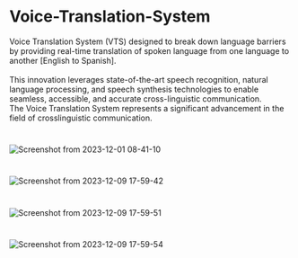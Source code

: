 # Voice-Translation-System
Voice Translation System (VTS) designed to break down language
barriers by providing real-time translation of spoken language from one language to another [English to Spanish].
<br>
<br>
This innovation leverages state-of-the-art speech recognition, natural language processing, and speech synthesis technologies to enable seamless, accessible, and accurate cross-linguistic communication.
<br>
The Voice Translation System represents a significant advancement in the field of crosslinguistic communication. 
#
![Screenshot from 2023-12-01 08-41-10](https://github.com/Dhanush17raj/Voice-Translation-System/assets/76429389/16941649-3032-4d77-b5d1-3c5af937c458)
<br>
#
![Screenshot from 2023-12-09 17-59-42](https://github.com/Dhanush17raj/Voice-Translation-System/assets/76429389/bd8f62ab-22c0-47b3-a972-efadbb23c406)
<br>
#
![Screenshot from 2023-12-09 17-59-51](https://github.com/Dhanush17raj/Voice-Translation-System/assets/76429389/42e47a1b-5b5c-4018-a5fd-cfdb2c108139)
<br>
#
![Screenshot from 2023-12-09 17-59-54](https://github.com/Dhanush17raj/Voice-Translation-System/assets/76429389/0306b5eb-01ac-460e-8c32-22d6d35953da)
